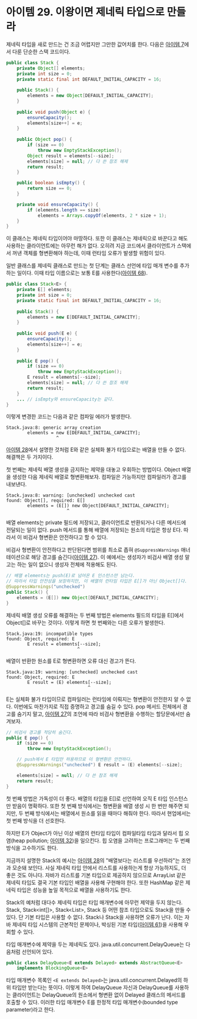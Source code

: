 # 아이템 29. 이왕이면 제네릭 타입으로 만들라
제네릭 타입을 새로 만드는 건 조금 어렵지만 그만한 값어치를 한다.
다음은 [아이템 7](item7.md)에서 다룬 단순한 스택 코드이다.
```java
public class Stack {
    private Object[] elements;
    private int size = 0;
    private static final int DEFAULT_INITIAL_CAPACITY = 16;
    
    public Stack() {
        elements = new Object[DEFAULT_INITIAL_CAPACITY];
    }
    
    public void push(Object e) {
        ensureCapacity();
        elements[size++] = e;
    }
    
    public Object pop() {
        if (size == 0)
            throw new EmptyStackException();
        Object result = elements[--size];
        elements[size] = null; // 다 쓴 참조 해제
        return result;
    }

    public boolean isEmpty() {
        return size == 0;
    }

    private void ensureCapacity() {
        if (elements.length == size)
            elements = Arrays.copyOf(elements, 2 * size + 1);
    }
}

```
이 클래스는 제네릭 타입이어야 마땅하다.
또한 이 클래스는 제네릭으로 바꾼다고 해도 사용하는 클라이언트에는 아무런 해가 없다.
오히려 지금 코드에서 클라이언트가 스택에서 꺼낸 객체를 형변환해야 하는데, 이때 런타임 오류가 발생할 위험이 있다.

일반 클래스를 제네릭 클래스로 만드는 첫 단계는 클래스 선언에 타입 매개 변수를 추가하는 일이다.
이때 타입 이름으로는 보통 E를 사용한다([아이템 68](item68.md)).
```java
public class Stack<E> {
    private E[] elements;
    private int size = 0;
    private static final int DEFAULT_INITIAL_CAPACITY = 16;
    
    public Stack() {
        elements = new E[DEFAULT_INITIAL_CAPACITY];
    }
    
    public void push(E e) {
        ensureCapacity();
        elements[size++] = e;
    }
    
    public E pop() {
        if (size == 0)
            throw new EmptyStackException();
        E result = elements[--size];
        elements[size] = null; // 다 쓴 참조 해제
        return result;
    }
    ... // isEmpty와 ensureCapacity는 같다.
}
```
이렇게 변경한 코드는 다음과 같은 컴파일 에러가 발생한다.
```text
Stack.java:8: generic array creation
        elements = new E[DEFAULT_INITIAL_CAPACITY];
                   ^
```
[아이템 28](item28.md)에서 설명한 것처럼 E와 같은 실체화 불가 타입으로는 배열을 만들 수 없다.
해결책은 두 가지이다.

첫 번째는 제네릭 배열 생성을 금지하는 제약을 대놓고 우회하는 방법이다.
Object 배열을 생성한 다음 제네릭 배열로 형변환해보자.
컴파일은 가능하지만 컴파일러가 경고를 내보낸다.
```text
Stack.java:8: warning: [unchecked] unchecked cast
found: Object[], required: E[]
        elements = (E[]) new Object[DEFAULT_INITIAL_CAPACITY];
                       ^
```
배열 elements는 private 필드에 저장되고, 클라이언트로 반환되거나 다른 메서드에 전달되는 일이 없다.
push 메서드를 통해 배열에 저장되는 원소의 타입은 항상 E다.
따라서 이 비검사 형변환은 안전하다고 할 수 있다.

비검사 형변환이 안전하다고 판단된다면 범위를 최소로 좁혀 `@SuppressWarnings` 애너테이션으로 해당 경고를 숨긴다([아이템 27](item27.md)).
이 예에서는 생성자가 비검사 배열 생성 말고는 하는 일이 없으니 생성자 전체에 적용해도 된다.
```java
// 배열 elements는 push(E)로 넘어온 E 인스턴스만 남는다.
// 따라서 타입 안전성을 보장하지만, 이 배열의 런타임 타입은 E[]가 아닌 Object[]다.
@SuppressWarnings("unchecked")
public Stack() {
    elements = (E[]) new Object[DEFAULT_INITIAL_CAPACITY];
}
```

제네릭 배열 생성 오류를 해결하는 두 번째 방법은 elements 필드의 타입을 E[]에서 Object[]로 바꾸는 것이다.
이렇게 하면 첫 번째와는 다른 오류가 발생한다.
```text
Stack.java:19: incompatible types
found: Object, required: E
        E result = elements[--size];
                           ^
```
배열이 반환한 원소를 E로 형변환하면 오류 대신 경고가 뜬다.
```text
Stack.java:19: warning: [unchecked] unchecked cast
found: Object, required: E
        E result = (E) elements[--size];
                               ^
```
E는 실체화 불가 타입이므로 컴파일러는 런타임에 이뤄지는 형변환이 안전한지 알 수 없다.
이번에도 마찬가지로 직접 증명하고 경고를 숨길 수 있다.
pop 메서드 전체에서 경고를 숨기지 말고, [아이템 27](item27.md)의 조언에 따라 비검사 형변환을 수행하는 할당문에서만 숨겨보자.
```java
// 비검사 경고를 적당히 숨긴다.
public E pop() {
    if (size == 0)
        throw new EmptyStackException();

    // push에서 E 타입만 허용하므로 이 형변환은 안전하다.
    @SuppressWarnings("unchecked") E result = (E) elements[--size];

    elements[size] = null; // 다 쓴 참조 해제
    return result;
}
```
첫 번째 방법은 가독성이 더 좋다.
배열의 타입을 E[]로 선언하여 오직 E 타입 인스턴스만 받음이 명확하다.
또한 첫 번째 방식에서는 형변환을 배열 생성 시 한 번만 해주면 되지만, 두 번째 방식에서는 배열에서 원소를 읽을 때마다 해줘야 한다.
따라서 현업에서는 첫 번째 방식을 더 선호한다.

하지만 E가 Object가 아닌 이상 배열의 런타임 타입이 컴파일타임 타입과 달라서 힙 오염(heap pollution; [아이템 32](item32.md))을 일으킨다.
힙 오염을 고려하는 프로그래머는 두 번째 방식을 고수하기도 한다.

지금까지 설명한 Stack의 예시는 [아이템 28](item28.md)의 "배열보다는 리스트를 우선하라"는 조언과 모순돼 보인다.
사실 제네릭 타입 안에서 리스트를 사용하는게 항상 가능하지도, 더 좋은 것도 아니다.
자바가 리스트를 기본 타입으로 제공하지 않으므로 ArrayList 같은 제네릭 타입도 결국 기본 타입인 배열을 사용해 구현해야 한다.
또한 HashMap 같은 제네릭 타입은 성능을 높일 목적으로 배열을 사용하기도 한다.

Stack의 예처럼 대다수 제네릭 타입은 타입 매개변수에 아무런 제약을 두지 않는다.
Stack<Object>, Stack<int[]>, Stack<List<String>>, Stack 등 어떤 참조 타입으로도 Stack을 만들 수 있다.
단 기본 타입은 사용할 수 없다.
Stack<int>나 Stack<double>을 사용하면 오류가 난다.
이는 자바 제네릭 타입 시스템의 근본적인 문제이나, 박싱된 기본 타입([아이템 61](item61.md))을 사용해 우회할 수 있다.

타입 매개변수에 제약을 두는 제네릭도 있다.
java.util.concurrent.DelayQueue는 다음처럼 선언되어 있다.
```java
public class DelayQueue<E extends Delayed> extends AbstractQueue<E>
    implements BlockingQueue<E>
```
타입 매개변수 목록인 `<E extends Delayed>`는 java.util.concurrent.Delayed의 하위 타입만 받는다는 뜻이다.
이렇게 하여 DelayQueue 자신과 DelayQueue를 사용하는 클라이언트는 DelayQueue의 원소에서 형변환 없이 Delayed 클래스의 메서드를 호출할 수 있다.
이러한 타입 매개변수 E를 한정적 타입 매개변수(bounded type parameter)라고 한다.
